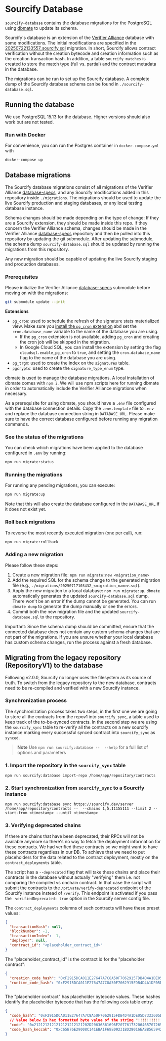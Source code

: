 # Sourcify Database

`sourcify-database` contains the database migrations for the PostgreSQL using [dbmate](https://github.com/amacneil/dbmate) to update its schema.

Sourcify's database is an extension of the [Verifier Alliance](https://verifieralliance.org) database with some modifications. The initial modifications are specified in the [20250722133557_sourcify.sql](./migrations/20250722133557_sourcify.sql) migration. In short, Sourcify allows contract verification without the creation bytecode and creation information such as the creation transaction hash. In addition, a table `sourcify_matches` is created to store the match type (full vs. partial) and the contract metadata in the database.

The migrations can be run to set up the Sourcify database.
A complete dump of the Sourcify database schema can be found in `./sourcify-database.sql`.

## Running the database

We use PostgreSQL 15.13 for the database. Higher versions should also work but are not tested.

### Run with Docker

For convenience, you can run the Postgres container in `docker-compose.yml` with

```bash
docker-compose up
```

## Database migrations

The Sourcify database migrations consist of all migrations of the Verifier Alliance [database-specs](https://github.com/verifier-alliance/database-specs), and any Sourcify modifications added in this repository inside `./migrations`.
The migrations should be used to update the live Sourcify production and staging databases, or any local testing database instance.

Schema changes should be made depending on the type of change:
If they are a Sourcify extension, they should be made inside this repo.
If they concern the Verifier Alliance schema, changes should be made in the Verifier Alliance [database-specs](https://github.com/verifier-alliance/database-specs) repository and then be pulled into this repository by updating the git submodule.
After updating the submodule, the schema dump `sourcify-database.sql` should be updated by running the migrations from this repository.

Any new migration should be capable of updating the live Sourcify staging and production databases.

### Prerequisites

Please initialize the Verifier Alliance [database-specs](https://github.com/verifier-alliance/database-specs) submodule before moving on with the migrations:

```bash
git submodule update --init
```

**Extensions**

- `pg_cron`: used to schedule the refresh of the signature stats materialized view. Make sure you [install the `pg_cron` extension](https://github.com/citusdata/pg_cron) abd set the `cron.database_name` variable to the name of the database you are using.
  - If the `pg_cron` extension is not available, adding `pg_cron` and creating the cron job will be skipped in the migration.
  - In Google Cloud SQL, you can install the extension by setting the flag `cloudsql.enable_pg_cron` to `true`, and setting the `cron.database_name` flag to the name of the database you are using.
- `pg_trgm`: used to create the index on the `signatures` table.
- `pgcrypto`: used to create the `signature_type_enum` type.

dbmate is used to manage the database migrations.
A local installation of dbmate comes with `npm i`.
We will use npm scripts here for running dbmate in order to automatically include the Verifier Alliance migrations when necessary.

As a prerequisite for using dbmate, you should have a `.env` file configured with the database connection details.
Copy the `.env.template` file to `.env` and replace the database connection string in `DATABASE_URL`.
Please make sure to have the correct database configured before running any migration commands.

### See the status of the migrations

You can check which migrations have been applied to the database configured in `.env` by running:

```bash
npm run migrate:status
```

### Running the migrations

For running any pending migrations, you can execute:

```bash
npm run migrate:up
```

Note that this will also create the database configured in the `DATABASE_URL` if it does not exist yet.

### Roll back migrations

To reverse the most recently executed migration (one per call), run:

```bash
npm run migrate:rollback
```

### Adding a new migration

Please follow these steps:

1. Create a new migration file: `npm run migrate:new <migration_name>`
2. Add the required SQL for the schema change to the generated migration file (e.g., `./migrations/20250717103432_<migration_name>.sql`).
3. Apply the new migration to a local database: `npm run migrate:up`. `dbmate` automatically generates the updated `sourcify-database.sql` dump. There won't be an error if the dump cannot be generated. You can run `dbmate dump` to generate the dump manually or see the errors.
4. Commit both the new migration file and the updated `sourcify-database.sql` to the repository.

Important: Since the schema dump should be committed, ensure that the connected database does not contain any custom schema changes that are not part of the migrations.
If you are unsure whether your local database has custom schema changes, run the process against a fresh database.

## Migrating from the legacy repository (RepositoryV1) to the database

Following v2.0.0, Sourcify no longer uses the filesystem as its source of truth. To switch from the legacy repository to the new database, contracts need to be re-compiled and verified with a new Sourcify instance.

### Synchronization process

The synchronization process takes two steps, in the first one we are going to store all the contracts from the repov1 into `sourcify_sync`, a table used to keep track of the to-be-synced contracts. In the second step we are using the `sourcify_sync` table to re-verify all the contracts on a new sourcify instance marking every successful synced contract into `sourcify_sync` as `synced`.

> **Note**
> Use `npm run sourcify:database --  --help` for a full list of options and parameters

### 1. Import the repository in the `sourcify_sync` table

```
npm run sourcify:database import-repo /home/app/repository/contracts
```

### 2. Start synchronization from `sourcify_sync` to a Sourcify instance

```
npm run sourcify:database sync https://sourcify.dev/server /home/app/repository/contracts --  --chains 1,5,11155111 --limit 2 --start-from <timestamp> --until <timestamp>
```

### 3. Verifying deprecated chains

If there are chains that have been deprecated, their RPCs will not be available anymore so there's no way to fetch the deployment information for these contracts. We had verified these contracts so we might want to have these contracts regardless in our DB. To achieve that we need to put placeholders for the data related to the contract deployment, mostly on the `contract_deployments` table.

The script has a `--deprecated` flag that will take these chains and place their contracts in the database without actually "verifying" them i.e. not comparing the compiled vs onchain contract. In that case the script will submit the contracts to the `/private/verify-deprecated` endpoint of the Sourcify instance instead of `/verify`. This endpoint is activated if you pass the ` verifiedDeprecated: true` option in the Sourcify server config file.

The `contract_deployments` columns of such contracts will have these preset values:

```json
{
  "transactionHash": null,
  "blockNumber": -1,
  "transactionIndex": -1,
  "deployer": null,
  "contract_id": "<placeholder_contract_id>"
}
```

The "placeholder_contract_id" is the contract id for the "placeholder contract":

```json
{
  "creation_code_hash": "0xF2915DCA011E27647A7C8A50F7062915FDB4D4A1DE05D7333605DB231E5FC1F2", // in binary
  "runtime_code_hash": "0xF2915DCA011E27647A7C8A50F7062915FDB4D4A1DE05D7333605DB231E5FC1F2" // in binary
}
```

The "placeholder contract" has placeholder bytecode values. These hashes identify the placeholder bytecode that has the following `code` table entry:

```json
{
  "code_hash": "0xF2915DCA011E27647A7C8A50F7062915FDB4D4A1DE05D7333605DB231E5FC1F2", // in binary
  // Value below is hex formatted byte value of the string "!!!!!!!!!!! - chain was deprecated at the time of verification"
  "code": "0x2121212121212121212121202D20636861696E207761732064657072656361746564206174207468652074696D65206F6620766572696669636174696F6E", // in binary.
  "code_hash_keccak": "0xC65B76E29008C141EBA1F68E09231BD28016EABB565942EFC3EC242C47EF7CDE"
}
```
